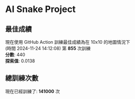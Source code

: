 
# AI Snake Project

## **最佳成績**
現在使用 GitHub Action 訓練最佳成績為在 10x10 的地圖情況下  
(時間 2024-11-24 14:12:08) 第 **855** 次訓練  
**分數**: 440  
**探索值**: 0.0138

## 總訓練次數
現在已經訓練了: **141000** 次
